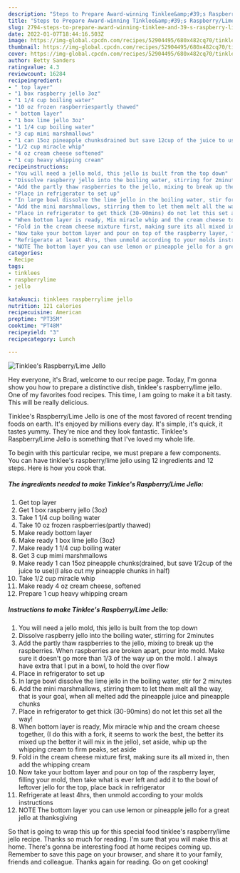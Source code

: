 ```yaml
---
description: "Steps to Prepare Award-winning Tinklee&amp;#39;s Raspberry/Lime Jello"
title: "Steps to Prepare Award-winning Tinklee&amp;#39;s Raspberry/Lime Jello"
slug: 2794-steps-to-prepare-award-winning-tinklee-and-39-s-raspberry-lime-jello
date: 2022-01-07T18:44:16.503Z
image: https://img-global.cpcdn.com/recipes/52904495/680x482cq70/tinklees-raspberrylime-jello-recipe-main-photo.jpg
thumbnail: https://img-global.cpcdn.com/recipes/52904495/680x482cq70/tinklees-raspberrylime-jello-recipe-main-photo.jpg
cover: https://img-global.cpcdn.com/recipes/52904495/680x482cq70/tinklees-raspberrylime-jello-recipe-main-photo.jpg
author: Betty Sanders
ratingvalue: 4.3
reviewcount: 16284
recipeingredient:
- " top layer"
- "1 box raspberry jello 3oz"
- "1 1/4 cup boiling water"
- "10 oz frozen raspberriespartly thawed"
- " bottom layer"
- "1 box lime jello 3oz"
- "1 1/4 cup boiling water"
- "3 cup mimi marshmallows"
- "1 can 15oz pineapple chunksdrained but save 12cup of the juice to useI also cut my pineapple chunks in half"
- "1/2 cup miracle whip"
- "4 oz cream cheese softened"
- "1 cup heavy whipping cream"
recipeinstructions:
- "You will need a jello mold, this jello is built from the top down"
- "Dissolve raspberry jello into the boiling water, stirring for 2minutes"
- "Add the partly thaw raspberries to the jello, mixing to break up the raspberries. When raspberries are broken apart, pour into mold. Make sure it doesn&#39;t go more than 1/3 of the way up on the mold. I always have extra that I put in a bowl, to hold the over flow"
- "Place in refrigerator to set up"
- "In large bowl dissolve the lime jello in the boiling water, stir for 2 minutes"
- "Add the mini marshmallows, stirring them to let them melt all the way, that is your goal, when all melted add the pineapple juice and pineapple chunks"
- "Place in refrigerator to get thick (30-90mins) do not let this set all the way!"
- "When bottom layer is ready, Mix miracle whip and the cream cheese together, (I do this with a fork, it seems to work the best, the better its mixed up the better it will mix in the jello), set aside,  whip up the whipping cream to firm peaks, set aside"
- "Fold in the cream cheese mixture first, making sure its all mixed in, then add the whipping cream"
- "Now take your bottom layer and pour on top of the raspberry layer, filling your mold, then take what is ever left and add it to the bowl of leftover jello for the top, place back in refrigerator"
- "Refrigerate at least 4hrs, then unmold according to your molds instructions"
- "NOTE The bottom layer you can use lemon or pineapple jello for a great jello at thanksgiving"
categories:
- Recipe
tags:
- tinklees
- raspberrylime
- jello

katakunci: tinklees raspberrylime jello 
nutrition: 121 calories
recipecuisine: American
preptime: "PT35M"
cooktime: "PT48M"
recipeyield: "3"
recipecategory: Lunch

---
```



![Tinklee&#39;s Raspberry/Lime Jello](https://img-global.cpcdn.com/recipes/52904495/680x482cq70/tinklees-raspberrylime-jello-recipe-main-photo.jpg)

Hey everyone, it's Brad, welcome to our recipe page. Today, I'm gonna show you how to prepare a distinctive dish, tinklee&#39;s raspberry/lime jello. One of my favorites food recipes. This time, I am going to make it a bit tasty. This will be really delicious.



Tinklee&#39;s Raspberry/Lime Jello is one of the most favored of recent trending foods on earth. It's enjoyed by millions every day. It's simple, it's quick, it tastes yummy. They're nice and they look fantastic. Tinklee&#39;s Raspberry/Lime Jello is something that I've loved my whole life.


To begin with this particular recipe, we must prepare a few components. You can have tinklee&#39;s raspberry/lime jello using 12 ingredients and 12 steps. Here is how you cook that.

<!--inarticleads1-->

##### The ingredients needed to make Tinklee&#39;s Raspberry/Lime Jello:

1. Get  top layer
1. Get 1 box raspberry jello (3oz)
1. Take 1 1/4 cup boiling water
1. Take 10 oz frozen raspberries(partly thawed)
1. Make ready  bottom layer
1. Make ready 1 box lime jello (3oz)
1. Make ready 1 1/4 cup boiling water
1. Get 3 cup mimi marshmallows
1. Make ready 1 can 15oz pineapple chunks(drained, but save 1/2cup of the juice to use)(I also cut my pineapple chunks in half)
1. Take 1/2 cup miracle whip
1. Make ready 4 oz cream cheese, softened
1. Prepare 1 cup heavy whipping cream




<!--inarticleads2-->

##### Instructions to make Tinklee&#39;s Raspberry/Lime Jello:

1. You will need a jello mold, this jello is built from the top down
1. Dissolve raspberry jello into the boiling water, stirring for 2minutes
1. Add the partly thaw raspberries to the jello, mixing to break up the raspberries. When raspberries are broken apart, pour into mold. Make sure it doesn&#39;t go more than 1/3 of the way up on the mold. I always have extra that I put in a bowl, to hold the over flow
1. Place in refrigerator to set up
1. In large bowl dissolve the lime jello in the boiling water, stir for 2 minutes
1. Add the mini marshmallows, stirring them to let them melt all the way, that is your goal, when all melted add the pineapple juice and pineapple chunks
1. Place in refrigerator to get thick (30-90mins) do not let this set all the way!
1. When bottom layer is ready, Mix miracle whip and the cream cheese together, (I do this with a fork, it seems to work the best, the better its mixed up the better it will mix in the jello), set aside,  whip up the whipping cream to firm peaks, set aside
1. Fold in the cream cheese mixture first, making sure its all mixed in, then add the whipping cream
1. Now take your bottom layer and pour on top of the raspberry layer, filling your mold, then take what is ever left and add it to the bowl of leftover jello for the top, place back in refrigerator
1. Refrigerate at least 4hrs, then unmold according to your molds instructions
1. NOTE The bottom layer you can use lemon or pineapple jello for a great jello at thanksgiving




So that is going to wrap this up for this special food tinklee&#39;s raspberry/lime jello recipe. Thanks so much for reading. I'm sure that you will make this at home. There's gonna be interesting food at home recipes coming up. Remember to save this page on your browser, and share it to your family, friends and colleague. Thanks again for reading. Go on get cooking!
